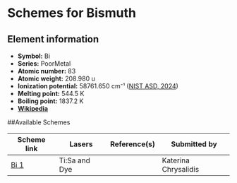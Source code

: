 # Schemes for Bismuth

## Element information

- **Symbol:** Bi
- **Series:** PoorMetal
- **Atomic number:** 83
- **Atomic weight:** 208.980 u
- **Ionization potential:**  58761.650 cm⁻¹ ([NIST ASD, 2024](https://www.nist.gov/pml/atomic-spectra-database))
- **Melting point:** 544.5 K
- **Boiling point:** 1837.2 K
- [**Wikipedia**](https://en.wikipedia.org/wiki/Bismuth)

##Available Schemes

|       Scheme link       |    Lasers     | Reference(s) |     Submitted by     |
| ----------------------- | ------------- | ------------ | -------------------- |
| [Bi 1](../bi/bi-001.md) | Ti:Sa and Dye |              | Katerina Chrysalidis |

